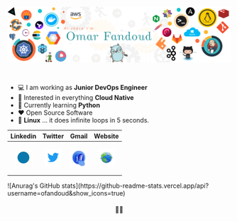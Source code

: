 <img src="https://github.com/OFandoud/OFandoud/blob/main/assets/banner.png" alt="Introduction Banner.." style="text-align: center; margin-bottom: 30px;" />

-   :computer: I am working as **Junior DevOps Engineer**
-   :monocle_face: Interested in everything **Cloud Native**
-   :seedling: Currently learning **Python**
-   :heart: Open Source Software
-   :penguin: **Linux** ... it does infinite loops in 5 seconds.
 
 
 <div align="center">

| **Linkedin**  | **Twitter**  | **Gmail**  | **Website**  |
|:-:|:-:|:-:|:-:|
| <p align="center" ><a href="https://www.linkedin.com/in/yogeshwaran01/" title="Linkedin"><img src="./assets/linkedin.gif" alt="Linkedin" width="40px" height="40px"></a> </p>  |  <p align="center" ><a href="https://twitter.com/yogeshwaran01" title="Twitter"><img src="./assets/twitter.gif" alt="Twitter" width="40px" height="40px"></a> </p>  | <p align="center" ><a href="mailto:yogeshwaran01@protonmail.com" title="Gmail"><img src="./assets/mail.gif" alt="Gmail" width="40px" height="40px"></a> </p>  | <p align="center" ><a href="https://yogeshwaran01.github.io" title="Website"><img src="./assets/website.gif" alt="Website" width="40px" height="40px"></a> </p>  |

</div>
![Anurag's GitHub stats](https://github-readme-stats.vercel.app/api?username=ofandoud&show_icons=true)

<h4 align="center">  👨‍💻  </h4>

 
 

